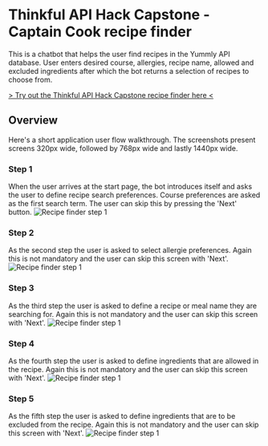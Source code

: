 # Thinkful API Hack Capstone - Captain Cook recipe finder

This is a chatbot that helps the user find recipes in the Yummly API database. User enters desired course, allergies, recipe name, allowed and excluded ingredients after which the bot returns a selection of recipes to choose from.

[> Try out the Thinkful API Hack Capstone recipe finder here <](https://getrecipe.paancrafts.com/)

## Overview
Here's a short application user flow walkthrough. The screenshots present screens 320px wide, followed by 768px wide and lastly 1440px wide.

### Step 1
When the user arrives at the start page, the bot introduces itself and asks the user to define recipe search preferences. Course preferences are asked as the first search term. The user can skip this by pressing the 'Next' button.
![Recipe finder step 1](https://getrecipe.paancrafts.com/readme-img/step-1.jpg)

### Step 2
As the second step the user is asked to select allergie preferences. Again this is not mandatory and the user can skip this screen with 'Next'.
![Recipe finder step 1](https://getrecipe.paancrafts.com/readme-img/step-2.jpg)

### Step 3
As the third step the user is asked to define a recipe or meal name they are searching for. Again this is not mandatory and the user can skip this screen with 'Next'.
![Recipe finder step 1](https://getrecipe.paancrafts.com/readme-img/step-3.jpg)

### Step 4
As the fourth step the user is asked to define ingredients that are allowed in the recipe. Again this is not mandatory and the user can skip this screen with 'Next'.
![Recipe finder step 1](https://getrecipe.paancrafts.com/readme-img/step-4.jpg)

### Step 5
As the fifth step the user is asked to define ingredients that are to be excluded from the recipe. Again this is not mandatory and the user can skip this screen with 'Next'.
![Recipe finder step 1](https://getrecipe.paancrafts.com/readme-img/step-5.jpg)
